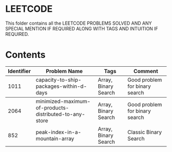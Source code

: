 # LEETCODE

This folder contains all the LEETCODE PROBLEMS SOLVED AND ANY SPECIAL MENTION IF REQUIRED ALONG WITH TAGS AND INTUITION IF REQUIRED.

# Contents

<table>
    <thead>
        <tr>
            <th>Identifier</th>
            <th>Problem Name</th>
            <th>Tags</th>
            <th>Comment</th>
        </tr>
    </thead>
    <tbody>
        <tr>
            <td>1011</td>
            <td>capacity-to-ship-packages-within-d-days</td>
            <td>Array, Binary Search</td>
            <td>Good problem for binary search</td>
        </tr>
    </tbody>
    <tbody>
        <tr>
            <td>2064</td>
            <td>minimized-maximum-of-products-distributed-to-any-store</td>
            <td>Array, Binary Search</td>
            <td>Good problem for binary search</td>
        </tr>
        <tr>
            <td>852</td>
            <td>peak-index-in-a-mountain-array</td>
            <td>Array, Binary Search</td>
            <td>Classic Binary Search</td>
        </tr>
    </tbody>
</table>